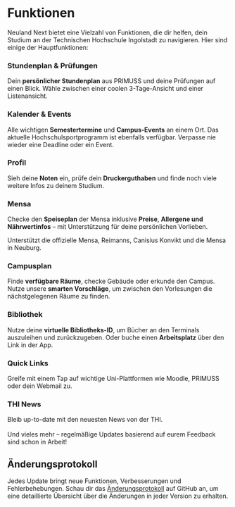 # Funktionen

Neuland Next bietet eine Vielzahl von Funktionen, die dir helfen, dein Studium an der Technischen Hochschule Ingolstadt zu navigieren. Hier sind einige der Hauptfunktionen:

### Stundenplan & Prüfungen

Dein **persönlicher Stundenplan** aus PRIMUSS und deine Prüfungen auf einen Blick. Wähle zwischen einer coolen 3-Tage-Ansicht und einer Listenansicht.

### Kalender & Events

Alle wichtigen **Semestertermine** und **Campus-Events** an einem Ort. Das aktuelle Hochschulsportprogramm ist ebenfalls verfügbar. Verpasse nie wieder eine Deadline oder ein Event.

### Profil

Sieh deine **Noten** ein, prüfe dein **Druckerguthaben** und finde noch viele weitere Infos zu deinem Studium.

### Mensa

Checke den **Speiseplan** der Mensa inklusive **Preise**, **Allergene und Nährwertinfos** – mit Unterstützung für deine persönlichen Vorlieben.

Unterstützt die offizielle Mensa, Reimanns, Canisius Konvikt und die Mensa in Neuburg.

### Campusplan

Finde **verfügbare Räume**, checke Gebäude oder erkunde den Campus. Nutze unsere **smarten Vorschläge**, um zwischen den Vorlesungen die nächstgelegenen Räume zu finden.

### Bibliothek

Nutze deine **virtuelle Bibliotheks-ID**, um Bücher an den Terminals auszuleihen und zurückzugeben.
Oder buche einen **Arbeitsplatz** über den Link in der App.

### Quick Links

Greife mit einem Tap auf wichtige Uni-Plattformen wie Moodle, PRIMUSS oder dein Webmail zu.

### THI News

Bleib up-to-date mit den neuesten News von der THI.
\
\
Und vieles mehr – regelmäßige Updates basierend auf eurem Feedback sind schon in Arbeit!

## Änderungsprotokoll

Jedes Update bringt neue Funktionen, Verbesserungen und Fehlerbehebungen. Schau dir das [Änderungsprotokoll](https://github.com/neuland-ingolstadt/neuland.app-native/blob/main/CHANGELOG.md) auf GitHub an, um eine detaillierte Übersicht über die Änderungen in jeder Version zu erhalten.
